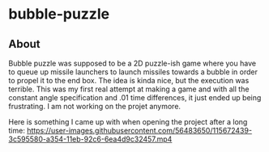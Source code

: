 # bubble-puzzle

## About
Bubble puzzle was supposed to be a 2D puzzle-ish game where you have to queue up missile launchers to launch missiles towards a bubble in order to propel it to the end box. The idea is kinda nice, but the execution was terrible. This was my first real attempt at making a game and with all the constant angle specification and .01 time differences, it just ended up being frustrating. I am not working on the projet anymore.  
  
Here is something I came up with when opening the project after a long time:
https://user-images.githubusercontent.com/56483650/115672439-3c595580-a354-11eb-92c6-6ea4d9c32457.mp4
